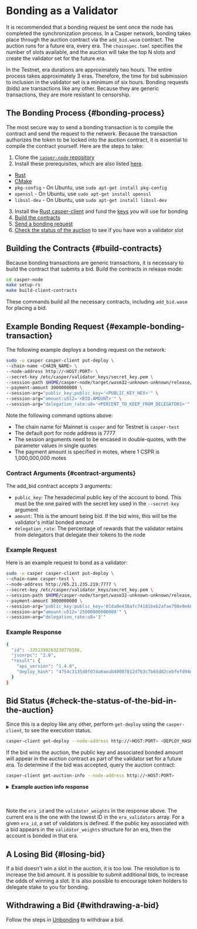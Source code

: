 # Bonding as a Validator

It is recommended that a bonding request be sent once the node has completed the synchronization process. In a Casper network, bonding takes place through the auction contract via the `add_bid.wasm` contract. The auction runs for a future era, every era. The `chainspec.toml` specifies the number of slots available, and the auction will take the top N slots and create the validator set for the future era. 

In the Testnet, era durations are approximately two hours. The entire process takes approximately 3 eras. Therefore, the time for bid submission to inclusion in the validator set is a minimum of six hours. Bonding requests (bids) are transactions like any other. Because they are generic transactions, they are more resistant to censorship.

## The Bonding Process {#bonding-process}

The most secure way to send a bonding transaction is to compile the contract and send the request to the network. Because the transaction authorizes the token to be locked into the auction contract, it is essential to compile the contract yourself. Here are the steps to take:

1. Clone the [`casper-node` repository](https://github.com/casper-network/casper-node)
2. Install these prerequisites, which are also listed [here](https://github.com/casper-network/casper-node#pre-requisites-for-building).

- [Rust](/dapp-dev-guide/writing-contracts/getting-started/#installing-rust)
- [CMake](https://cgold.readthedocs.io/en/latest/first-step/installation.html)
- `pkg-config` - On Ubuntu, use `sudo apt-get install pkg-config`
- `openssl` - On Ubuntu, use `sudo apt-get install openssl`
- `libssl-dev` - On Ubuntu, use `sudo apt-get install libssl-dev`

3. Install the [Rust casper-client](/dapp-dev-guide/setup/#the-casper-command-line-client) and fund the [keys](/operators/setup/#create-fund-keys) you will use for bonding 
4. [Build the contracts](#build-contracts)
5. [Send a bonding request](#example-bonding-transaction)
6. [Check the status of the auction](#check-the-status-of-the-bid-in-the-auction) to see if you have won a validator slot

## Building the Contracts {#build-contracts}

Because bonding transactions are generic transactions, it is necessary to build the contract that submits a bid. Build the contracts in release mode:

```bash
cd casper-node
make setup-rs
make build-client-contracts
```

These commands build all the necessary contracts, including `add_bid.wasm` for placing a bid. 

## Example Bonding Request {#example-bonding-transaction}

The following example deploys a bonding request on the network:

```bash
sudo -u casper casper-client put-deploy \
--chain-name <CHAIN_NAME> \
--node-address http://<HOST:PORT> \
--secret-key /etc/casper/validator_keys/secret_key.pem \
--session-path $HOME/casper-node/target/wasm32-unknown-unknown/release/add_bid.wasm \
--payment-amount 3000000000 \
--session-arg="public_key:public_key='<PUBLIC_KEY_HEX>'" \
--session-arg="amount:u512='<BID-AMOUNT>'" \
--session-arg="delegation_rate:u8='<PERCENT_TO_KEEP_FROM_DELEGATORS>'"
```

Note the following command options above: 
- The chain name for Mainnet is `casper` and for Testnet is `casper-test`
- The default port for node address is 7777
- The session arguments need to be encased in double-quotes, with the parameter values in single quotes
- The payment amount is specified in motes, where 1 CSPR is 1,000,000,000 motes

### Contract Arguments {#contract-arguments}

The add_bid contract accepts 3 arguments:

- `public_key`: The hexadecimal public key of the account to bond. This must be the one paired with the secret key used in the `--secret-key` argument
- `amount`: This is the amount being bid. If the bid wins, this will be the validator's initial bonded amount
- `delegation_rate`: The percentage of rewards that the validator retains from delegators that delegate their tokens to the node

### Example Request

Here is an example request to bond as a validator:

```bash
sudo -u casper casper-client put-deploy \
--chain-name casper-test \
--node-address http://65.21.235.219:7777 \
--secret-key /etc/casper/validator_keys/secret_key.pem \
--session-path $HOME/casper-node/target/wasm32-unknown-unknown/release/add_bid.wasm \
--payment-amount 3000000000 \
--session-arg="public_key:public_key='01da0e438afc74181beb2afae798e9e6851bdf897117a306eb32caafe46c1c0bc8'" \
--session-arg="amount:u512='25000000000000'" \
--session-arg="delegation_rate:u8='3'"
```

### Example Response

```bash
{
  "id": -3351398263238778586,
  "jsonrpc": "2.0",
  "result": {
    "api_version": "1.4.8",
    "deploy_hash": "4754c3135d8f074a6aeab40007012d7b3c7b65d02cebfefd94e04dff16971fb5"
  }
}
```

## Bid Status {#check-the-status-of-the-bid-in-the-auction} 
Since this is a deploy like any other, perform `get-deploy` using the `casper-client`, to see the execution status.

```bash
casper-client get-deploy --node-address http://<HOST:PORT> <DEPLOY_HASH>
```

If the bid wins the auction, the public key and associated bonded amount will appear in the auction contract as part of the validator set for a future era. To determine if the bid was accepted, query the auction contract:

```bash
casper-client get-auction-info --node-address http://<HOST:PORT>
```

<details>
<summary><b>Example auction info response</b></summary>

```bash
{
"jsonrpc": "2.0",
"result": {
 "bids": [
   {
     "bid": {
       "bonding_purse": "uref-488a0bbc3c3729f5696965da7a3aeee83805392944e36157909da273255fdb85-007",
       "delegation_rate": 0,
       "delegators": [],
       "release_era": null,
       "reward": "93328432442428418861229954179737",
       "staked_amount": "10000000000000000"
     },
     "public_key": "013f774a58f4d40bd9b6cce7e306e53646913860ef2a111d00f0fe7794010c4012"
   },
   {
     "bid": {
       "bonding_purse": "uref-14e128b099b0c3680100520226e6999b322989586cc22db0630db5ec1329f0a7-007",
       "delegation_rate": 10,
       "delegators": [],
       "release_era": null,
       "reward": "0",
       "staked_amount": "9000000000000000"
     },
     "public_key": "01405133e73ef2946fe3a2d76a4c75d305a04ad6b969f3c4a8a0d27235eb260f87"
   },
   {
     "bid": {
       "bonding_purse": "uref-6c0bf8cee1c0749dd9766376910867a84b2e826eaf6c118fcb0224c7d8d229dd-007",
       "delegation_rate": 10,
       "delegators": [],
       "release_era": null,
       "reward": "266185120443441810685787",
       "staked_amount": "100000000"
     },
     "public_key": "01524a5f3567d7b5ea17ca518c9d0320fb4a75a28a5eab58d06c755c388f20a19f"
   },
   {
     "bid": {
       "bonding_purse": "uref-3880b3daf95f962f57e6a4b1589564abf7deef58a1fb0753d1108316bba7b3d7-007",
       "delegation_rate": 10,
       "delegators": [],
       "release_era": null,
       "reward": "0",
       "staked_amount": "9000000000000000"
     },
     "public_key": "01a6901408eda702a653805f50060bfe00d5e962747ee7133df64bd7bab50b4643"
   },
   {
     "bid": {
       "bonding_purse": "uref-5a777c9cd53456b49eecf25dcc13e12ddff4106175a69f8e24a7c9a4c135df0d-007",
       "delegation_rate": 0,
       "delegators": [],
       "release_era": null,
       "reward": "93328432442428418861229954179737",
       "staked_amount": "10000000000000000"
     },
     "public_key": "01d62fc9b894218bfbe8eebcc4a28a1fc4cb3a5c6120bb0027207ba8214439929e"
   }
 ],
 "block_height": 318,
 "era_validators": [
   {
     "era_id": 20,
     "validator_weights": [
       {
         "public_key": "013f774a58f4d40bd9b6cce7e306e53646913860ef2a111d00f0fe7794010c4012",
         "weight": "10000000000000000"
       },
       {
         "public_key": "01405133e73ef2946fe3a2d76a4c75d305a04ad6b969f3c4a8a0d27235eb260f87",
         "weight": "9000000000000000"
       },
       {
         "public_key": "01524a5f3567d7b5ea17ca518c9d0320fb4a75a28a5eab58d06c755c388f20a19f",
         "weight": "100000000"
       },
       {
         "public_key": "01a6901408eda702a653805f50060bfe00d5e962747ee7133df64bd7bab50b4643",
         "weight": "9000000000000000"
       },
       {
         "public_key": "01d62fc9b894218bfbe8eebcc4a28a1fc4cb3a5c6120bb0027207ba8214439929e",
         "weight": "10000000000000000"
       }
     ]
   },
   {
     "era_id": 21,
     "validator_weights": [
       {
         "public_key": "013f774a58f4d40bd9b6cce7e306e53646913860ef2a111d00f0fe7794010c4012",
         "weight": "10000000000000000"
       },
       {
         "public_key": "01405133e73ef2946fe3a2d76a4c75d305a04ad6b969f3c4a8a0d27235eb260f87",
         "weight": "9000000000000000"
       },
       {
         "public_key": "01524a5f3567d7b5ea17ca518c9d0320fb4a75a28a5eab58d06c755c388f20a19f",
         "weight": "100000000"
       },
       {
         "public_key": "01a6901408eda702a653805f50060bfe00d5e962747ee7133df64bd7bab50b4643",
         "weight": "9000000000000000"
       },
       {
         "public_key": "01d62fc9b894218bfbe8eebcc4a28a1fc4cb3a5c6120bb0027207ba8214439929e",
         "weight": "10000000000000000"
       }
     ]
   },
   {
     "era_id": 22,
     "validator_weights": [
       {
         "public_key": "013f774a58f4d40bd9b6cce7e306e53646913860ef2a111d00f0fe7794010c4012",
         "weight": "10000000000000000"
       },
       {
         "public_key": "01405133e73ef2946fe3a2d76a4c75d305a04ad6b969f3c4a8a0d27235eb260f87",
         "weight": "9000000000000000"
       },
       {
         "public_key": "01524a5f3567d7b5ea17ca518c9d0320fb4a75a28a5eab58d06c755c388f20a19f",
         "weight": "100000000"
       },
       {
         "public_key": "01a6901408eda702a653805f50060bfe00d5e962747ee7133df64bd7bab50b4643",
         "weight": "9000000000000000"
       },
       {
         "public_key": "01d62fc9b894218bfbe8eebcc4a28a1fc4cb3a5c6120bb0027207ba8214439929e",
         "weight": "10000000000000000"
       }
     ]
   },
   {
     "era_id": 23,
     "validator_weights": [
       {
         "public_key": "013f774a58f4d40bd9b6cce7e306e53646913860ef2a111d00f0fe7794010c4012",
         "weight": "10000000000000000"
       },
       {
         "public_key": "01405133e73ef2946fe3a2d76a4c75d305a04ad6b969f3c4a8a0d27235eb260f87",
         "weight": "9000000000000000"
       },
       {
         "public_key": "01524a5f3567d7b5ea17ca518c9d0320fb4a75a28a5eab58d06c755c388f20a19f",
         "weight": "100000000"
       },
       {
         "public_key": "01a6901408eda702a653805f50060bfe00d5e962747ee7133df64bd7bab50b4643",
         "weight": "9000000000000000"
       },
       {
         "public_key": "01d62fc9b894218bfbe8eebcc4a28a1fc4cb3a5c6120bb0027207ba8214439929e",
         "weight": "10000000000000000"
       }
     ]
   }
 ],
 "state_root_hash": "c16ba80ea200d786008f8100ea79f9cfeb8d7d5ee8b133eda5a50dcf1c7131e8"
},
"id": -3624528661787095850
}
```

</details>
<br></br>

Note the `era_id` and the `validator_weights` in the response above. The current era is the one with the lowest ID in the `era_validators` array. For a given `era_id`, a set of validators is defined. If the public key associated with a bid appears in the `validator_weights` structure for an era, then the account is bonded in that era.

## A Losing Bid {#losing-bid}

If a bid doesn't win a slot in the auction, it is too low. The resolution is to increase the bid amount. It is possible to submit additional bids, to increase the odds of winning a slot. It is also possible to encourage token holders to delegate stake to you for bonding.

## Withdrawing a Bid {#withdrawing-a-bid}

Follow the steps in [Unbonding](unbonding.md) to withdraw a bid.
